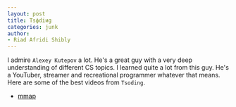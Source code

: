 ```yaml
---
layout: post
title: Тsфdiиg
categories: junk
author:
- Riad Afridi Shibly
---
```



I admire `Alexey Kutepov` a lot. He's a great guy with a very deep understanding of different CS topics. I learned quite a lot from this guy. He's a YouTuber, streamer and recreational programmer whatever that means. Here are some of the best videos from `Tsoding`.

- [mmap](https://youtu.be/sFYFuBzu9Ow)

